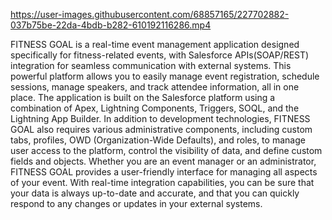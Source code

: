 


https://user-images.githubusercontent.com/68857165/227702882-037b75be-22da-4bdb-b282-610192116286.mp4

FITNESS GOAL is a real-time event management application designed specifically for fitness-related events, with Salesforce APIs(SOAP/REST) integration for seamless communication with external systems. This powerful platform allows you to easily manage event registration, schedule sessions, manage speakers, and track attendee information, all in one place. The application is built on the Salesforce platform using a combination of Apex, Lightning Components, Triggers, SOQL, and the Lightning App Builder. In addition to development technologies, FITNESS GOAL also requires various administrative components, including custom tabs, profiles, OWD (Organization-Wide Defaults), and roles, to manage user access to the platform, control the visibility of data, and define custom fields and objects. Whether you are an event manager or an administrator, FITNESS GOAL provides a user-friendly interface for managing all aspects of your event. With real-time integration capabilities, you can be sure that your data is always up-to-date and accurate, and that you can quickly respond to any changes or updates in your external systems.
